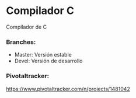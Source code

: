# Compilador C
Compilador de C

### Branches:
  * Master: Versión estable
  * Devel:  Versión de desarrollo

### Pivotaltracker:
  https://www.pivotaltracker.com/n/projects/1481042
